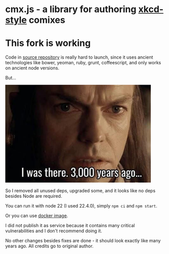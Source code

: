 # cmx.js - a library for authoring [xkcd-style](http://xkcd.com) comixes

# This fork is working
Code in [source repository](https://github.com/darwin/cmx.js) is really hard to launch, since it uses ancient technologies
like bower, yeoman, ruby, grunt, coffeescript, and only works on ancient node versions.

But...

![wasthere.png](wasthere.png)

So I removed all unused deps, upgraded some, and it looks like no deps besides Node are required.

You can run it with node 22 (I used 22.4.0), simply `npm ci` and `npm start`.

Or you can use [docker image](docker-compose.yml).

I did not publish it as service because it contains many critical vulnerabilities and I don't recommend doing it.

No other changes besides fixes are done - it should look exactly like many years ago. All credits go to original author.
